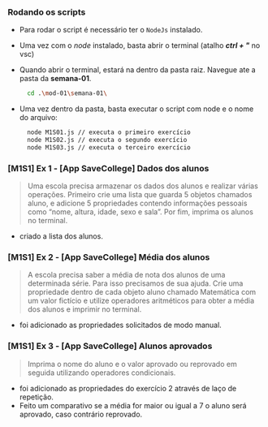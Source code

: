 ### Rodando os scripts

- Para rodar o script é necessário ter o `NodeJs` instalado.
- Uma vez com o _node_ instalado, basta abrir o terminal (atalho **_ctrl + "_** no vsc)
- Quando abrir o terminal, estará na dentro da pasta raiz. Navegue ate a pasta da **semana-01**.

  ```{.bash .numberLines }
    cd .\mod-01\semana-01\
  ```

- Uma vez dentro da pasta, basta executar o script com node e o nome do arquivo:

  ```{.bash .numberLines }
    node M1S01.js // executa o primeiro exercício
    node M1S02.js // executa o segundo exercício
    node M1S03.js // executa o terceiro exercício
  ```

### [M1S1] Ex 1 - [App SaveCollege] Dados dos alunos

> Uma escola precisa armazenar os dados dos alunos e realizar várias operações. Primeiro crie uma lista que guarda 5 objetos chamados aluno, e adicione 5 propriedades contendo informações pessoais como “nome, altura, idade, sexo e sala”. Por fim, imprima os alunos no terminal.

- criado a lista dos alunos.

### [M1S1] Ex 2 - [App SaveCollege] Média dos alunos

> A escola precisa saber a média de nota dos alunos de uma determinada série. Para isso precisamos de sua ajuda. Crie uma propriedade dentro de cada objeto aluno chamado Matemática com um valor fictício e utilize operadores aritméticos para obter a média dos alunos e imprimir no terminal.

- foi adicionado as propriedades solicitados de modo manual.

### [M1S1] Ex 3 - [App SaveCollege] Alunos aprovados

> Imprima o nome do aluno e o valor aprovado ou reprovado em seguida utilizando operadores condicionais.

- foi adicionado as propriedades do exercício 2 através de laço de repetição.
- Feito um comparativo se a média for maior ou igual a 7 o aluno será aprovado, caso contrário reprovado.
